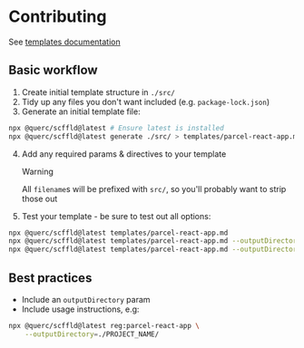 # Contributing

See [templates documentation](https://github.com/lindsayevans/scffld/blob/develop/docs/templates.md)

## Basic workflow

1. Create initial template structure in `./src/`
2. Tidy up any files you don't want included (e.g. `package-lock.json`)
3. Generate an initial template file:

```sh
npx @querc/scffld@latest # Ensure latest is installed
npx @querc/scffld@latest generate ./src/ > templates/parcel-react-app.md
```

4. Add any required params & directives to your template

   > [!WARNING]
   > All `filename`s will be prefixed with `src/`, so you'll probably want to strip those out

5. Test your template - be sure to test out all options:

```sh
npx @querc/scffld@latest templates/parcel-react-app.md
npx @querc/scffld@latest templates/parcel-react-app.md --outputDirectory=./test-src/ --name="My Test Thing" --packageManager=pnpm
npx @querc/scffld@latest templates/parcel-react-app.md --outputDirectory=./test-src/ --name="My Test Thing" --packageManager=yarn --includeTests=false --includeRouter=false --includeMantine=false --includeFonts=false --includeIcons=false
```

## Best practices

- Include an `outputDirectory` param
- Include usage instructions, e.g:

```sh
npx @querc/scffld@latest reg:parcel-react-app \
    --outputDirectory=./PROJECT_NAME/
```
